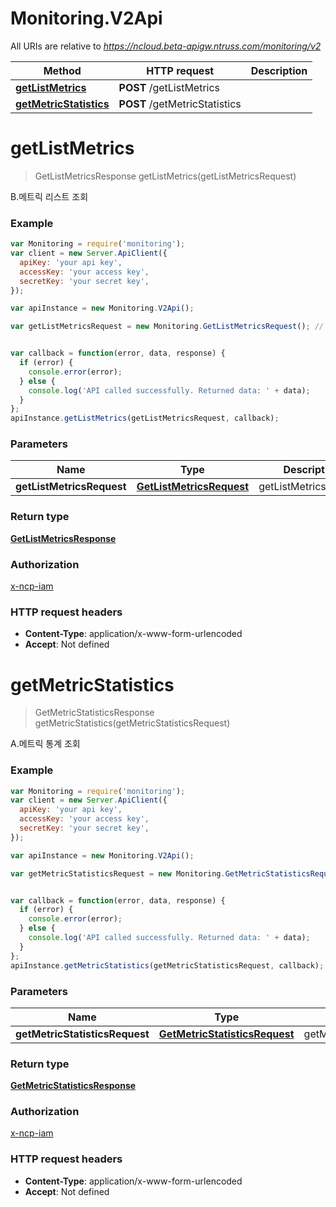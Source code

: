 # Monitoring.V2Api

All URIs are relative to *https://ncloud.beta-apigw.ntruss.com/monitoring/v2*

Method | HTTP request | Description
------------- | ------------- | -------------
[**getListMetrics**](V2Api.md#getListMetrics) | **POST** /getListMetrics | 
[**getMetricStatistics**](V2Api.md#getMetricStatistics) | **POST** /getMetricStatistics | 


<a name="getListMetrics"></a>
# **getListMetrics**
> GetListMetricsResponse getListMetrics(getListMetricsRequest)



B.메트릭 리스트 조회

### Example
```javascript
var Monitoring = require('monitoring');
var client = new Server.ApiClient({
  apiKey: 'your api key',
  accessKey: 'your access key',
  secretKey: 'your secret key',
});

var apiInstance = new Monitoring.V2Api();

var getListMetricsRequest = new Monitoring.GetListMetricsRequest(); // GetListMetricsRequest | getListMetricsRequest


var callback = function(error, data, response) {
  if (error) {
    console.error(error);
  } else {
    console.log('API called successfully. Returned data: ' + data);
  }
};
apiInstance.getListMetrics(getListMetricsRequest, callback);
```

### Parameters

Name | Type | Description  | Notes
------------- | ------------- | ------------- | -------------
 **getListMetricsRequest** | [**GetListMetricsRequest**](GetListMetricsRequest.md)| getListMetricsRequest | 

### Return type

[**GetListMetricsResponse**](GetListMetricsResponse.md)

### Authorization

[x-ncp-iam](../README.md#x-ncp-iam)

### HTTP request headers

 - **Content-Type**: application/x-www-form-urlencoded
 - **Accept**: Not defined

<a name="getMetricStatistics"></a>
# **getMetricStatistics**
> GetMetricStatisticsResponse getMetricStatistics(getMetricStatisticsRequest)



A.메트릭 통계 조회

### Example
```javascript
var Monitoring = require('monitoring');
var client = new Server.ApiClient({
  apiKey: 'your api key',
  accessKey: 'your access key',
  secretKey: 'your secret key',
});

var apiInstance = new Monitoring.V2Api();

var getMetricStatisticsRequest = new Monitoring.GetMetricStatisticsRequest(); // GetMetricStatisticsRequest | getMetricStatisticsRequest


var callback = function(error, data, response) {
  if (error) {
    console.error(error);
  } else {
    console.log('API called successfully. Returned data: ' + data);
  }
};
apiInstance.getMetricStatistics(getMetricStatisticsRequest, callback);
```

### Parameters

Name | Type | Description  | Notes
------------- | ------------- | ------------- | -------------
 **getMetricStatisticsRequest** | [**GetMetricStatisticsRequest**](GetMetricStatisticsRequest.md)| getMetricStatisticsRequest | 

### Return type

[**GetMetricStatisticsResponse**](GetMetricStatisticsResponse.md)

### Authorization

[x-ncp-iam](../README.md#x-ncp-iam)

### HTTP request headers

 - **Content-Type**: application/x-www-form-urlencoded
 - **Accept**: Not defined

